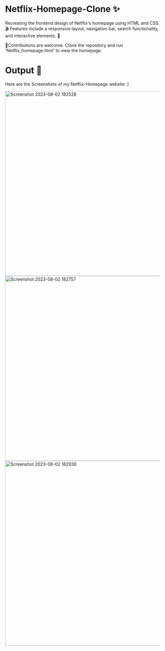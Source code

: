 # Netflix-Homepage-Clone ✨
Recreating the frontend design of Netflix's homepage using HTML and CSS. 🎬
Features include a responsive layout, navigation bar, search functionality, and interactive elements. 🍿

 🌟Contributions are welcome. Clone the repository and run 'Netflix_homepage.html' to view the homepage.

# Output 🎥
Here are the Screenshots of my Netflix-Homepage website :)

<img width="600" alt="Screenshot 2023-08-02 182528" src="https://github.com/snow369/Netflix-Homepage-Clone/assets/115411589/ae29f51a-410c-4015-97d2-7b32640a1b23">

<img width="600" alt="Screenshot 2023-08-02 182757" src="https://github.com/snow369/Netflix-Homepage-Clone/assets/115411589/4c185a40-71c4-43ad-a468-378edcefaa46">

<img width="600" alt="Screenshot 2023-08-02 182936" src="https://github.com/snow369/Netflix-Homepage-Clone/assets/115411589/9d6c8077-ced3-439d-9016-a367771c83e6">
